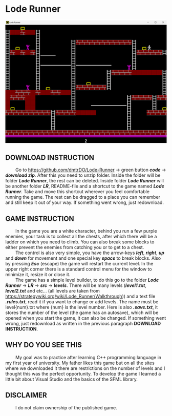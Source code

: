 # Lode Runner

![](preview.png)

## DOWNLOAD INSTRUCTION
&nbsp;&nbsp;&nbsp;&nbsp;&nbsp;&nbsp;&nbsp;&nbsp;Go to https://github.com/dmtrDO/Lode-Runner -> green button ***code*** -> ***download zip***.
After this you need to unzip folder. Inside the folder will be folder ***Lode Runner***, the rest can be deleted. Inside folder ***Lode Runner*** will be another folder ***LR***, README-file and a shortcut to the game named ***Lode Runner***. Take and move this shortcut wherever you feel comfortable running the game. The rest can be dragged to a place you can remember and still keep it out of your way. If something went wrong, just redownload.

## GAME INSTRUCTION
&nbsp;&nbsp;&nbsp;&nbsp;&nbsp;&nbsp;&nbsp;&nbsp;In the game you are a white character, behind you run a few purple enemies, your task is to collect all the chests, after which there will be a ladder on which you need to climb. You can also break some blocks to either prevent the enemies from catching you or to get to a chest. <br>
&nbsp;&nbsp;&nbsp;&nbsp;&nbsp;&nbsp;&nbsp;&nbsp;The control is also very simple, you have the arrow-keys ***left***, ***right***, ***up*** and ***down*** for movement and one special key ***space*** to break blocks. Also by pressing ***Esc*** (escape) the game will restart the current level. In the upper right corner there is a standard control menu for the window to minimize it, resize it or close it. <br> 
&nbsp;&nbsp;&nbsp;&nbsp;&nbsp;&nbsp;&nbsp;&nbsp;The game has a simple level builder, to do this go to the folder ***Lode Runner*** -> ***LR*** -> ***src*** -> ***levels***. There will be many levels (***level1.txt***, ***level2.txt*** and etc... (all levels are taken from https://strategywiki.org/wiki/Lode_Runner/Walkthrough)) and a text file ***.rules.txt***, read it if you want to change or add levels. The name must be level{num}.txt where {num} is the level number. Here is also ***.save.txt***, it stores the number of the level (the game has an autosave), which will be opened when you start the game, it can also be changed. If something went wrong, just redownload as written in the previous paragraph **DOWNLOAD INSTRUCTION**. 

## WHY DO YOU SEE THIS
&nbsp;&nbsp;&nbsp;&nbsp;&nbsp;&nbsp;&nbsp;&nbsp;My goal was to practice after learning C++ programming language in my first year of university. My father likes this game but on all the sites where we downloaded it there are restrictions on the number of levels and I thought this was the perfect opportunity. To develop the game I learned a little bit about Visual Studio and the basics of the SFML library.

## DISCLAIMER
&nbsp;&nbsp;&nbsp;&nbsp;&nbsp;&nbsp;&nbsp;&nbsp;I do not claim ownership of the published game.

